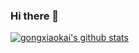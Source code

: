 ### Hi there 👋

[![gongxiaokai's github stats](https://github-readme-stats.vercel.app/api?username=gongxiaokai)](https://github.com/gongxiaokai)


<!--
**gongxiaokai/gongxiaokai** is a ✨ _special_ ✨ repository because its `README.md` (this file) appears on your GitHub profile.

Here are some ideas to get you started:

- 🔭 I’m currently working on ...
- 🌱 I’m currently learning ...
- 👯 I’m looking to collaborate on ...
- 🤔 I’m looking for help with ...
- 💬 Ask me about ...
- 📫 How to reach me: ...
- 😄 Pronouns: ...
- ⚡ Fun fact: ...
-->
